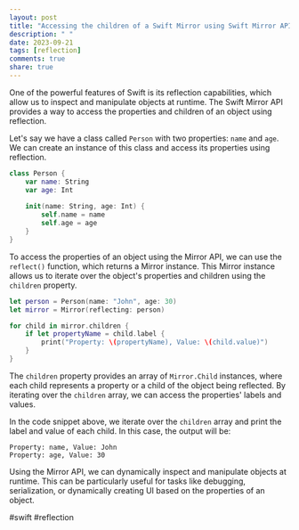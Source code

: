 ```yaml
---
layout: post
title: "Accessing the children of a Swift Mirror using Swift Mirror API"
description: " "
date: 2023-09-21
tags: [reflection]
comments: true
share: true
---
```


One of the powerful features of Swift is its reflection capabilities, which allow us to inspect and manipulate objects at runtime. The Swift Mirror API provides a way to access the properties and children of an object using reflection.

Let's say we have a class called `Person` with two properties: `name` and `age`. We can create an instance of this class and access its properties using reflection.

```swift
class Person {
    var name: String
    var age: Int
    
    init(name: String, age: Int) {
        self.name = name
        self.age = age
    }
}
```

To access the properties of an object using the Mirror API, we can use the `reflect()` function, which returns a Mirror instance. This Mirror instance allows us to iterate over the object's properties and children using the `children` property.

```swift
let person = Person(name: "John", age: 30)
let mirror = Mirror(reflecting: person)

for child in mirror.children {
    if let propertyName = child.label {
        print("Property: \(propertyName), Value: \(child.value)")
    }
}
```

The `children` property provides an array of `Mirror.Child` instances, where each child represents a property or a child of the object being reflected. By iterating over the `children` array, we can access the properties' labels and values.

In the code snippet above, we iterate over the `children` array and print the label and value of each child. In this case, the output will be:

```
Property: name, Value: John
Property: age, Value: 30
```

Using the Mirror API, we can dynamically inspect and manipulate objects at runtime. This can be particularly useful for tasks like debugging, serialization, or dynamically creating UI based on the properties of an object.

#swift #reflection